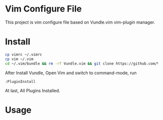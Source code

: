 Vim Configure File
==================

This project is vim configure file based on Vundle.vim vim-plugin manager.

# Install

```sh
cp vimrc ~/.vimrc 
cp vim ~/.vim 
cd ~/.vim/bundle && rm -rf Vundle.vim && git clone https://github.com/VundleVim/Vundle.vim.git
```

After Install Vundle, Open Vim and switch to command-mode, run

```
:PluginInstall
```

At last, All Plugins Installed.

# Usage

